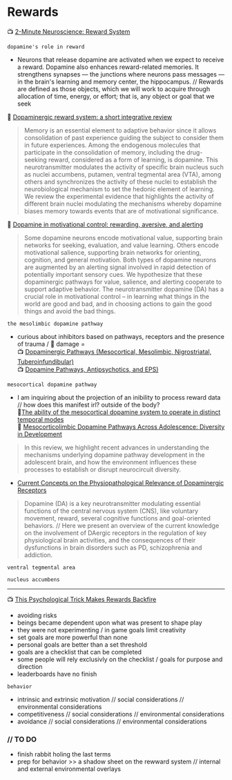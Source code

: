 <div align="right">

  
</div>

# Rewards

📺 [2-Minute Neuroscience: Reward System](https://www.youtube.com/watch?v=f7E0mTJQ2KM)<br>

`dopamine's role in reward` 

+ Neurons that release dopamine are activated when we expect to receive a reward. Dopamine also enhances reward-related memories. It strengthens synapses — the junctions where neurons pass messages — in the brain's learning and memory center, the hippocampus. // Rewards are defined as those objects, which we will work to acquire through allocation of time, energy, or effort; that is, any object or goal that we seek <br>

📝 [Dopaminergic reward system: a short integrative review](https://www.ncbi.nlm.nih.gov/pmc/articles/PMC2958859/) <br>
> Memory is an essential element to adaptive behavior since it allows consolidation of past experience guiding the subject to consider them in future experiences. Among the endogenous molecules that participate in the consolidation of memory, including the drug-seeking reward, considered as a form of learning, is dopamine. This neurotransmitter modulates the activity of specific brain nucleus such as nuclei accumbens, putamen, ventral tegmental area (VTA), among others and synchronizes the activity of these nuclei to establish the neurobiological mechanism to set the hedonic element of learning. We review the experimental evidence that highlights the activity of different brain nuclei modulating the mechanisms whereby dopamine biases memory towards events that are of motivational significance.<br>
  
📝  [Dopamine in motivational control: rewarding, aversive, and alerting](https://www.ncbi.nlm.nih.gov/pmc/articles/PMC3032992/)<br>
> Some dopamine neurons encode motivational value, supporting brain networks for seeking, evaluation, and value learning. Others encode motivational salience, supporting brain networks for orienting, cognition, and general motivation. Both types of dopamine neurons are augmented by an alerting signal involved in rapid detection of potentially important sensory cues. We hypothesize that these dopaminergic pathways for value, salience, and alerting cooperate to support adaptive behavior.
> The neurotransmitter dopamine (DA) has a crucial role in motivational control – in learning what things in the world are good and bad, and in choosing actions to gain the good things and avoid the bad things.<br>

`the mesolimbic dopamine pathway`<br>

+ curious about inhibitors based on pathways, receptors and the presence of trauma / 🧠 damage = <br>
📺 [Dopaminergic Pathways (Mesocortical, Mesolimbic, Nigrostriatal, Tuberoinfundibular)](https://www.youtube.com/watch?v=Vqos47a8mN8) <br>
📺 [Dopamine Pathways, Antipsychotics, and EPS)](https://www.youtube.com/watch?v=wCtC3LN2Vfc) <br>

`mesocortical dopamine pathway`<br>

+ I am inquiring about the projection of an inibility to process reward data // how does this manifest irl? outside of the body?<br>
📝[The ability of the mesocortical dopamine system to operate in distinct temporal modes](https://www.ncbi.nlm.nih.gov/pmc/articles/PMC5509053/) <br>
📝 [Mesocorticolimbic Dopamine Pathways Across Adolescence: Diversity in Development](https://www.frontiersin.org/articles/10.3389/fncir.2021.735625/full)<br> 
> In this review, we highlight recent advances in understanding the mechanisms underlying dopamine pathway development in the adolescent brain, and how the environment influences these processes to establish or disrupt neurocircuit diversity.<br> 
+ [Current Concepts on the Physiopathological Relevance of Dopaminergic Receptors](https://www.frontiersin.org/articles/10.3389/fncel.2017.00027/full) <br>
> Dopamine (DA) is a key neurotransmitter modulating essential functions of the central nervous system (CNS), like voluntary movement, reward, several cognitive functions and goal-oriented behaviors. // Here we present an overview of the current knowledge on the involvement of DAergic receptors in the regulation of key physiological brain activities, and the consequences of their dysfunctions in brain disorders such as PD, schizophrenia and addiction.

`ventral tegmental area`<br>

`nucleus accumbens`<br>

---

📺 [This Psychological Trick Makes Rewards Backfire](https://www.youtube.com/watch?v=1ypOUn6rThM)
+ avoiding risks
+ beings became dependent upon what was present to shape play
+ they were not experimenting / in game goals limit creativity
+ set goals are more powerful than none
+ personal goals are better than a set threshold
+ goals are a checklist that can be completed
+ some people will rely exclusivly on the checklist / goals for purpose and direction
+ leaderboards have no finish <br>

`behavior`<br>
+ intrinsic and extrinsic motivation // social considerations // environmental considerations
+ competitiveness // social considerations // environmental considerations
+ avoidance // social considerations // environmental considerations

### // TO DO 
+ finish rabbit holing the last terms 
+ prep for behavior >> a shadow sheet on the rewward system // internal and external environmental overlays
